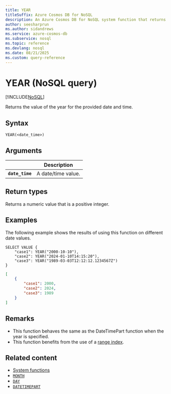 ```yaml
---
title: YEAR
titleSuffix: Azure Cosmos DB for NoSQL
description: An Azure Cosmos DB for NoSQL system function that returns the value of the year for the provided date and time.
author: seesharprun
ms.author: sidandrews
ms.service: azure-cosmos-db
ms.subservice: nosql
ms.topic: reference
ms.devlang: nosql
ms.date: 08/21/2025
ms.custom: query-reference
---
```


# YEAR (NoSQL query)

[!INCLUDE[NoSQL](../../includes/appliesto-nosql.md)]

Returns the value of the year for the provided date and time.

## Syntax

```nosql
YEAR(<date_time>)  
```  

## Arguments

| | Description |
| --- | --- |
| **`date_time`** | A date/time value. |

## Return types

Returns a numeric value that is a positive integer.

## Examples

The following example shows the results of using this function on different date values.

```nosql
SELECT VALUE {
    "case1": YEAR("2000-10-10"),
    "case2": YEAR("2024-01-10T14:15:20"),
    "case3": YEAR("1989-03-03T12:12:12.1234567Z")
}
```

```json
[
    {
        "case1": 2000,
        "case2": 2024,
        "case3": 1989
    }
]
```

## Remarks

- This function behaves the same as the DateTimePart function when the year is specified.
- This function benefits from the use of a [range index](../../index-policy.md#includeexclude-strategy).

## Related content

- [System functions](system-functions.yml)
- [`MONTH`](month.md)
- [`DAY`](day.md)
- [`DATETIMEPART`](datetimepart.md)
